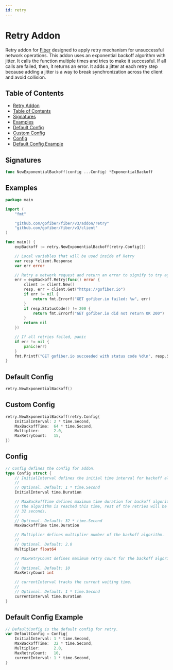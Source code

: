 ```yaml
---
id: retry
---
```


# Retry Addon

Retry addon for [Fiber](https://github.com/gofiber/fiber) designed to apply retry mechanism for unsuccessful network
operations. This addon uses an exponential backoff algorithm with jitter. It calls the function multiple times and tries
to make it successful. If all calls are failed, then, it returns an error. It adds a jitter at each retry step because adding
a jitter is a way to break synchronization across the client and avoid collision.

## Table of Contents

- [Retry Addon](#retry-addon)
- [Table of Contents](#table-of-contents)
- [Signatures](#signatures)
- [Examples](#examples)
- [Default Config](#default-config)
- [Custom Config](#custom-config)
- [Config](#config)
- [Default Config Example](#default-config-example)

## Signatures

```go
func NewExponentialBackoff(config ...Config) *ExponentialBackoff
```

## Examples

```go
package main

import (
    "fmt"

    "github.com/gofiber/fiber/v3/addon/retry"
    "github.com/gofiber/fiber/v3/client"
)

func main() {
    expBackoff := retry.NewExponentialBackoff(retry.Config{})

    // Local variables that will be used inside of Retry
    var resp *client.Response
    var err error

    // Retry a network request and return an error to signify to try again
    err = expBackoff.Retry(func() error {
        client := client.New()
        resp, err = client.Get("https://gofiber.io")
        if err != nil {
            return fmt.Errorf("GET gofiber.io failed: %w", err)
        }
        if resp.StatusCode() != 200 {
            return fmt.Errorf("GET gofiber.io did not return OK 200")
        }
        return nil
    })

    // If all retries failed, panic
    if err != nil {
        panic(err)
    }
    fmt.Printf("GET gofiber.io succeeded with status code %d\n", resp.StatusCode())
}
```

## Default Config

```go
retry.NewExponentialBackoff()
```

## Custom Config

```go
retry.NewExponentialBackoff(retry.Config{
    InitialInterval: 2 * time.Second,
    MaxBackoffTime:  64 * time.Second,
    Multiplier:      2.0,
    MaxRetryCount:   15,
})
```

## Config

```go
// Config defines the config for addon.
type Config struct {
    // InitialInterval defines the initial time interval for backoff algorithm.
    //
    // Optional. Default: 1 * time.Second
    InitialInterval time.Duration

    // MaxBackoffTime defines maximum time duration for backoff algorithm. When
    // the algorithm is reached this time, rest of the retries will be maximum
    // 32 seconds.
    //
    // Optional. Default: 32 * time.Second
    MaxBackoffTime time.Duration

    // Multiplier defines multiplier number of the backoff algorithm.
    //
    // Optional. Default: 2.0
    Multiplier float64

    // MaxRetryCount defines maximum retry count for the backoff algorithm.
    //
    // Optional. Default: 10
    MaxRetryCount int

    // currentInterval tracks the current waiting time.
    //
    // Optional. Default: 1 * time.Second
    currentInterval time.Duration
}
```

## Default Config Example

```go
// DefaultConfig is the default config for retry.
var DefaultConfig = Config{
    InitialInterval: 1 * time.Second,
    MaxBackoffTime:  32 * time.Second,
    Multiplier:      2.0,
    MaxRetryCount:   10,
    currentInterval: 1 * time.Second,
}
```
